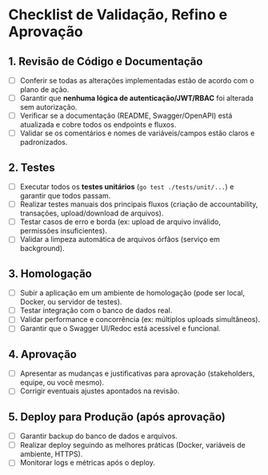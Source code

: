 # Checklist de Validação, Refino e Aprovação

## 1. Revisão de Código e Documentação
- [ ] Conferir se todas as alterações implementadas estão de acordo com o plano de ação.
- [ ] Garantir que **nenhuma lógica de autenticação/JWT/RBAC** foi alterada sem autorização.
- [ ] Verificar se a documentação (README, Swagger/OpenAPI) está atualizada e cobre todos os endpoints e fluxos.
- [ ] Validar se os comentários e nomes de variáveis/campos estão claros e padronizados.

## 2. Testes
- [ ] Executar todos os **testes unitários** (`go test ./tests/unit/...`) e garantir que todos passam.
- [ ] Realizar testes manuais dos principais fluxos (criação de accountability, transações, upload/download de arquivos).
- [ ] Testar casos de erro e borda (ex: upload de arquivo inválido, permissões insuficientes).
- [ ] Validar a limpeza automática de arquivos órfãos (serviço em background).

## 3. Homologação
- [ ] Subir a aplicação em um ambiente de homologação (pode ser local, Docker, ou servidor de testes).
- [ ] Testar integração com o banco de dados real.
- [ ] Validar performance e concorrência (ex: múltiplos uploads simultâneos).
- [ ] Garantir que o Swagger UI/Redoc está acessível e funcional.

## 4. Aprovação
- [ ] Apresentar as mudanças e justificativas para aprovação (stakeholders, equipe, ou você mesmo).
- [ ] Corrigir eventuais ajustes apontados na revisão.

## 5. Deploy para Produção (após aprovação)
- [ ] Garantir backup do banco de dados e arquivos.
- [ ] Realizar deploy seguindo as melhores práticas (Docker, variáveis de ambiente, HTTPS).
- [ ] Monitorar logs e métricas após o deploy. 